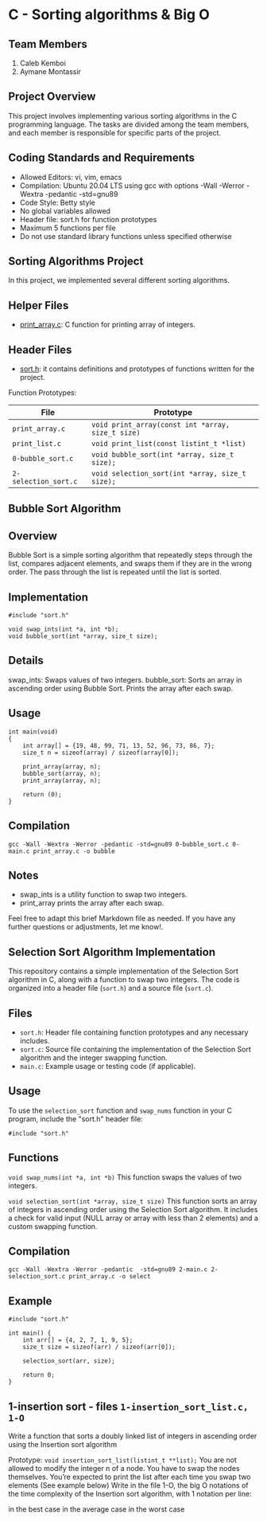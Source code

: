 # C - Sorting algorithms & Big O

## Team Members

1. Caleb Kemboi
2. Aymane Montassir

## Project Overview

This project involves implementing various sorting algorithms in the C programming language. The tasks are divided among the team members, and each member is responsible for specific parts of the project.

## Coding Standards and Requirements

- Allowed Editors: vi, vim, emacs
- Compilation: Ubuntu 20.04 LTS using gcc with options -Wall -Werror -Wextra -pedantic -std=gnu89
- Code Style: Betty style
- No global variables allowed
- Header file: sort.h for function prototypes
- Maximum 5 functions per file
- Do not use standard library functions unless specified otherwise

## Sorting Algorithms Project

In this project, we implemented several different sorting algorithms.

## Helper Files

* [print_array.c](./print_array.c): C function for printing array of integers.

## Header Files

* [sort.h](./sort.h): it contains definitions and prototypes of functions written for the project.

Function Prototypes:

| File                       | Prototype                                         |
| -------------------------- | ------------------------------------------------- |
| `print_array.c`            | `void print_array(const int *array, size_t size)` |
| `print_list.c`             | `void print_list(const listint_t *list)`          |
| `0-bubble_sort.c`          | `void bubble_sort(int *array, size_t size);`      |
| `2-selection_sort.c`       | `void selection_sort(int *array, size_t size);`   |

## Bubble Sort Algorithm

## Overview

Bubble Sort is a simple sorting algorithm that repeatedly steps through the list, compares adjacent elements, and swaps them if they are in the wrong order. The pass through the list is repeated until the list is sorted.

## Implementation

```
#include "sort.h"

void swap_ints(int *a, int *b);
void bubble_sort(int *array, size_t size);

```

## Details

swap_ints: Swaps values of two integers.
bubble_sort: Sorts an array in ascending order using Bubble Sort. Prints the array after each swap.

## Usage

```
int main(void)
{
    int array[] = {19, 48, 99, 71, 13, 52, 96, 73, 86, 7};
    size_t n = sizeof(array) / sizeof(array[0]);

    print_array(array, n);
    bubble_sort(array, n);
    print_array(array, n);

    return (0);
}
```

## Compilation

`gcc -Wall -Wextra -Werror -pedantic -std=gnu89 0-bubble_sort.c 0-main.c print_array.c -o bubble`

## Notes

* swap_ints is a utility function to swap two integers.
* print_array prints the array after each swap.

Feel free to adapt this brief Markdown file as needed. If you have any further questions or adjustments, let me know!.

## Selection Sort Algorithm Implementation

This repository contains a simple implementation of the Selection Sort algorithm in C, along with a function to swap two integers. The code is organized into a header file (`sort.h`) and a source file (`sort.c`).

## Files

* `sort.h`: Header file containing function prototypes and any necessary includes.
* `sort.c`: Source file containing the implementation of the Selection Sort algorithm and the integer swapping function.
* `main.c`: Example usage or testing code (if applicable).

## Usage

To use the `selection_sort` function and `swap_nums` function in your C program, include the "sort.h" header file:

`#include "sort.h"`

## Functions

`void swap_nums(int *a, int *b)`
This function swaps the values of two integers.

`void selection_sort(int *array, size_t size)`
This function sorts an array of integers in ascending order using the Selection Sort algorithm. It includes a check for valid input (NULL array or array with less than 2 elements) and a custom swapping function.

## Compilation

`gcc -Wall -Wextra -Werror -pedantic  -std=gnu89 2-main.c 2-selection_sort.c print_array.c -o select`

## Example

```
#include "sort.h"

int main() {
    int arr[] = {4, 2, 7, 1, 9, 5};
    size_t size = sizeof(arr) / sizeof(arr[0]);

    selection_sort(arr, size);

    return 0;
}
```

## 1-insertion sort - files `1-insertion_sort_list.c, 1-O`

Write a function that sorts a doubly linked list of integers in ascending order using the Insertion sort algorithm

Prototype: `void insertion_sort_list(listint_t **list);`
You are not allowed to modify the integer n of a node. You have to swap the nodes themselves.
You’re expected to print the list after each time you swap two elements (See example below)
Write in the file 1-O, the big O notations of the time complexity of the Insertion sort algorithm, with 1 notation per line:

in the best case
in the average case
in the worst case
